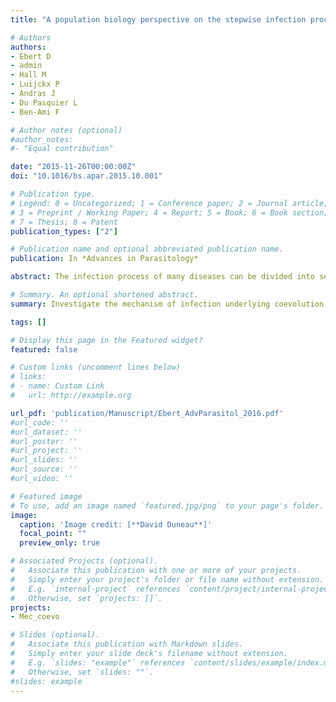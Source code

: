 ```yaml
---
title: "A population biology perspective on the stepwise infection process of the bacterial pathogen Pasteuria ramosa in Daphnia"

# Authors
authors: 
- Ebert D
- admin
- Hall M
- Luijckx P
- Andras J
- Du Pasquier L
- Ben-Ami F  

# Author notes (optional)
#author_notes:
#- "Equal contribution"

date: "2015-11-26T00:00:00Z"
doi: "10.1016/bs.apar.2015.10.001"

# Publication type.
# Legend: 0 = Uncategorized; 1 = Conference paper; 2 = Journal article;
# 3 = Preprint / Working Paper; 4 = Report; 5 = Book; 6 = Book section;
# 7 = Thesis; 8 = Patent
publication_types: ["2"]

# Publication name and optional abbreviated publication name.
publication: In *Advances in Parasitology*

abstract: The infection process of many diseases can be divided into series of steps, each one required to successfully complete the parasite’s life and transmission cycle. This approach often reveals that the complex phenomenon of infection is composed of a series of more simple mechanisms. Here we demonstrate that a population biology approach, which takes into consideration the natural genetic and environmental variation at each step, can greatly aid our understanding of the evolutionary processes shaping disease traits. We focus in this review on the biology of the bacterial parasite Pasteuria ramosa and its aquatic crustacean host Daphnia, a model system for the evolutionary ecology of infectious disease. Our analysis reveals tremendous differences in the degree to which the environment, host genetics, parasite genetics and their interactions contribute to the expression of disease traits at each of seven different steps. This allows us to predict which steps may respond most readily to selection and which steps are evolutionarily constrained by an absence of variation. We show that the ability of Pasteuria to attach to the host’s cuticle (attachment step) stands out as being strongly influenced by the interaction of host and parasite genotypes, but not by environmental factors, making it the prime candidate for coevolutionary interactions. Furthermore, the stepwise approach helps us understanding the evolution of resistance, virulence and host ranges. The population biological approach introduced here is a versatile tool that can be easily transferred to other systems of infectious disease.

# Summary. An optional shortened abstract.
summary: Investigate the mechanism of infection underlying coevolution between a host (<i>Daphnia magna</i>) and his parasite (<i>Pasteuria ramosa</i>). We found that the specificity depend on the capacity of the parasite to attach or not to the host oesophagus.

tags: []

# Display this page in the Featured widget?
featured: false

# Custom links (uncomment lines below)
# links:
# - name: Custom Link
#   url: http://example.org

url_pdf: 'publication/Manuscript/Ebert_AdvParasitol_2016.pdf'
#url_code: ''
#url_dataset: ''
#url_poster: ''
#url_project: ''
#url_slides: ''
#url_source: ''
#url_video: ''

# Featured image
# To use, add an image named `featured.jpg/png` to your page's folder. 
image:
  caption: 'Image credit: [**David Duneau**]'
  focal_point: ""
  preview_only: true

# Associated Projects (optional).
#   Associate this publication with one or more of your projects.
#   Simply enter your project's folder or file name without extension.
#   E.g. `internal-project` references `content/project/internal-project/index.md`.
#   Otherwise, set `projects: []`.
projects:
- Mec_coevo

# Slides (optional).
#   Associate this publication with Markdown slides.
#   Simply enter your slide deck's filename without extension.
#   E.g. `slides: "example"` references `content/slides/example/index.md`.
#   Otherwise, set `slides: ""`.
#slides: example
---
```

